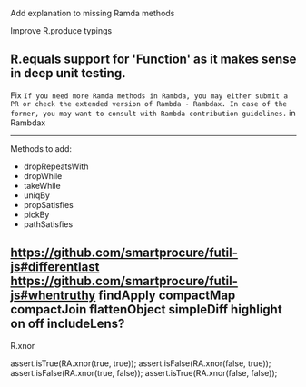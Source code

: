 Add explanation to missing Ramda methods

Improve R.produce typings

R.equals support for 'Function' as it makes sense in deep unit testing.
---

Fix `If you need more Ramda methods in Rambda, you may either submit a PR or check the extended version of Rambda - Rambdax. In case of the former, you may want to consult with Rambda contribution guidelines.` in Rambdax

---

Methods to add:  

- dropRepeatsWith
- dropWhile
- takeWhile
- uniqBy
- propSatisfies
- pickBy
- pathSatisfies

https://github.com/smartprocure/futil-js#differentlast
https://github.com/smartprocure/futil-js#whentruthy
findApply
compactMap
compactJoin
flattenObject
simpleDiff
highlight
on
off
includeLens?
---

R.xnor

assert.isTrue(RA.xnor(true, true));
assert.isFalse(RA.xnor(false, true));
assert.isFalse(RA.xnor(true, false));
assert.isTrue(RA.xnor(false, false));
